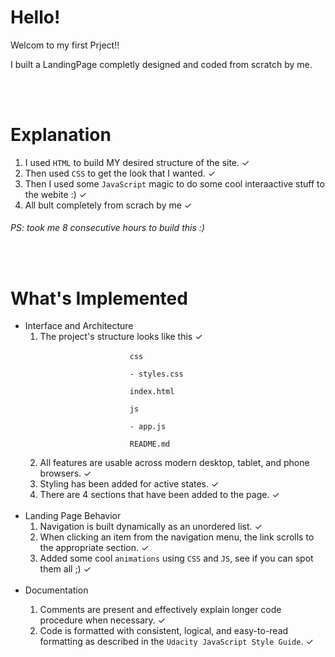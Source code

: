 <h1>Hello!</h1>
<p>Welcom to my first Prject!!</p>
<p>I built a LandingPage completly designed and coded from scratch by me.</p><br><br>

<h1>Explanation</h1>
<ol>
    <li>I used <code>HTML</code> to build MY desired structure of the site. &#10003
    <li>Then used <code>CSS</code> to get the look that I wanted. &#10003
    <li>Then I used some <code>JavaScript</code> magic to do some cool interaactive stuff to the webite :) &#10003
    <li>All bult completely from scrach by me &#10003
</ol>
<h6>PS: took me 8 consecutive hours to build this :)</p><br><br>

<h1>What's Implemented</h1>
<ul>
    <li>Interface and Architecture
        <ol>
            <li>The project's structure looks like this &#10003<br>
                <code>
                    css<br>
                    - styles.css<br> 
                    index.html<br>
                    js<br>
                    - app.js<br>
                    README.md
                </code></li>
            <li>All features are usable across modern desktop, tablet, and phone browsers. &#10003</li>
            <li>Styling has been added for active states. &#10003</li>
            <li>There are 4 sections that have been added to the page. &#10003</li>
        </ol></li><br>
    <li>Landing Page Behavior
        <ol>
            <li>Navigation is built dynamically as an unordered list. &#10003</li>
            <li>When clicking an item from the navigation menu, the link scrolls to the appropriate section. &#10003</li>
            <li>Added some cool <code>animations</code> using <code>CSS</code> and <code>JS</code>, see if you can spot them all ;) &#10003</li>
        </ol></li><br>
    <li>Documentation</li>
        <ol>
            <li>Comments are present and effectively explain longer code procedure when necessary. &#10003</li>
            <li>Code is formatted with consistent, logical, and easy-to-read formatting as described in the <code>Udacity JavaScript Style Guide</code>. &#10003</li>
        </ol></li>